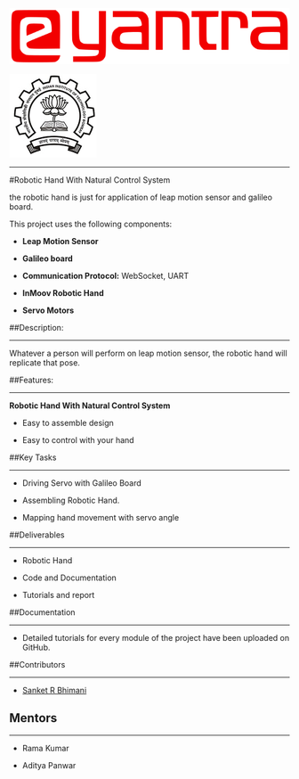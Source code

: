 ![e-Yantra Summer Internship](./EyantraLogoLarge.png)

![logo](./iitbblack.jpg)

***

#Robotic Hand With Natural Control System

the robotic hand is just for application of leap motion sensor and galileo board.



This project uses the following components:

* **Leap Motion Sensor**

* **Galileo board**

* **Communication Protocol:** WebSocket, UART

* **InMoov Robotic Hand**

* **Servo Motors**



##Description:

***

Whatever a person will perform on leap motion sensor, the robotic hand will replicate that pose.







##Features:

***

**Robotic Hand With Natural Control System**

- Easy to assemble design

- Easy to control with your hand



##Key Tasks

***

* Driving Servo with Galileo Board

* Assembling Robotic Hand.

* Mapping hand movement with servo angle





##Deliverables

***

* Robotic Hand

* Code and Documentation

* Tutorials and report



##Documentation

***

* Detailed tutorials for every module of the project have been uploaded on GitHub.





##Contributors

***

  * [Sanket R Bhimani](https://github.com/sanketbhimani)

  

## Mentors

***

  * Rama Kumar

  * Aditya Panwar

